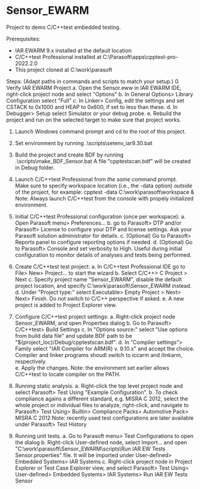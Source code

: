 # Sensor_EWARM
Project to demo C/C++test embedded testing.


Prerequisites:
* IAR EWARM 9.x installed at the default location
* C/C++test Professional installed at C:\Parasoft\apps\cpptest-pro-2022.2.0
* This project cloned at C:\work\parasoft

Steps:
(Adapt paths in commands and scripts to match your setup.)
 0. Verify IAR EWARM Project
     a. Open the Sensor.eww in IAR EWARM IDE, right-click project node and select "Options"
     b. In General Options> Library Configuration select "Full"
     c. In Linker> Config, edit the settings and set CSTACK to 0x1000 and HEAP to 0x600, if set to less than these.
     d. In Debugger> Setup select Simulator or your debug probe.
     e. Rebuild the project and run on the selected target to make sure that project works.
  
 1. Launch Windows command prompt and cd to the root of this project.
 
 2. Set environment by running .\scripts\setenv_iar9.30.bat
 
 3. Build the project and create BDF by running .\scripts\make_BDF_Sensor.bat
    A file "cpptestscan.bdf" will be created in Debug folder.
    
 4. Launch C/C++test Professional from *the same* command prompt.  
    Make sure to specify workspace location (i.e., the -data option) *outside* of the project, for example:
        cpptest -data C:\work\parasoft\workspace &
    Note: Always launch C/C++test from the console with propely initialized environment.
        
 5. Initial C/C++test Professional configuration (once per workspace):
     a. Open Parasoft menu> Preferences...
     b. go to Parasoft> DTP and/or Parasoft> License to configure your DTP and license settings.  Ask your Parasoft solution administrator for details.
    c. (Optional) Go to Parasoft> Reports panel to configure reporting options if needed.
     d. (Optional) Go to Parasoft> Console and set verbosity to High.  Useful during initial configuration to monitor details of analyses and tests being performed.
     
 6. Create C/C++test test project:
    a. In C/C++test Professional IDE go to File> New> Project... to start the wizard
    b. Select C/C++> C Project > Next
    c. Specify project name "Sensor_EWARM", disable the default project location, and specify C:\work\parasoft\Sensor_EWARM instead.
    d. Under "Project type:" select Executable> Empty Project > Next> Next> Finish.  Do not switch to C/C++ perspective if asked.
    e. A new project is added to Project Explorer view.

 7. Configure C/C++test project settings:
    a. Right-click project node Sensor_EWARM, and open Properties dialog
    b. Go to Parasoft> C/C++test> Build Settings
    c. In "Options source:" select "Use options from build data file" and update BDF path to be "${project_loc}/Debug/cpptestscan.bdf".
    d. In "Compiler settings"> Family select "IAR Compiler for ARM(R) v. 9.10.x" and accept the choice.  Compiler and linker programs shoudl switch to iccarm and ilinkarm, respectively.  
    e. Apply the changes.
    Note: the environment set earlier allows C/C++test to locate compiler on the PATH.

8. Running static analysis.
    a. Right-click the top level project node and select Parasoft> Test Using "Example Configuration".
    b. To check compliance agains a different standard, e.g. MISRA C 2012, select the whole project or individual files to analyze, right-click, and navigate to Parasoft> Test Using> Builtin> Compliance Packs> Automotive Pack> MISRA C 2012
    Note: recently used test configurations are later available under Parasoft> Test History

9. Running unit tests.
    a. Go to Parasoft menu> Test Configurations to open the dialog
    b. Right-click User-defined node, select Import... and open   "C:\work\parasoft\Sensor_EWARM\scripts\Run IAR EW Tests Sensor.properties" file.  It will be imported under User-defined> Embedded Systems> IAR Systems
    c. Right-click project node in Project Explorer or Test Case Explorer view, and select Parasoft> Test Using> User-defined> Embedded Systems> IAR Systems> Run IAR EW Tests Sensor

    
